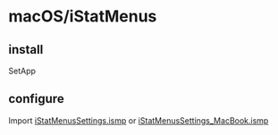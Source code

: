 # macOS/iStatMenus

## install

SetApp

## configure

Import [iStatMenusSettings.ismp](iStatMenusSettings.ismp) or [iStatMenusSettings_MacBook.ismp](iStatMenusSettings_MacBook.ismp)
